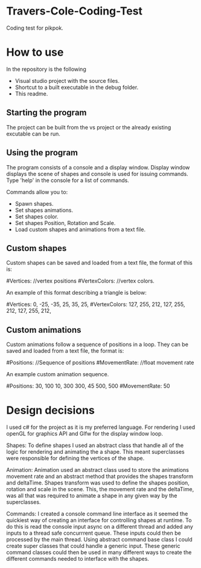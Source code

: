 # Travers-Cole-Coding-Test

Coding test for pikpok.

# How to use
In the repository is the following

- Visual studio project with the source files.
- Shortcut to a built executable in the debug folder.
- This readme.

## Starting the program
The project can be built from the vs project or the already existing excutable can be run.

## Using the program

The program consists of a console and a display window. Display window displays the scene of shapes and console is used for issuing commands.
Type 'help' in the console for a list of commands.

Commands allow you to:
- Spawn shapes.
- Set shapes animations.
- Set shapes color.
- Set shapes Position, Rotation and Scale.
- Load custom shapes and animations from a text file.

## Custom shapes

Custom shapes can be saved and loaded from a text file, the format of this is:

#Vertices:
//vertex positions
#VertexColors:
//vertex colors.

An example of this format describing a triangle is below:

#Vertices:
0, -25, 
-35, 25, 
35, 25, 
#VertexColors:
127, 255, 212, 
127, 255, 212, 
127, 255, 212, 

## Custom animations

Custom animations follow a sequence of positions in a loop.
They can be saved and loaded from a text file, the format is:

#Positions:
//Sequence of positions
#MovementRate:
//float movement rate

An example custom animation sequence.

#Positions:
30, 100
10, 300
300, 45
500, 500
#MovementRate:
50

# Design decisions

I used c# for the project as it is my preferred language.
For rendering I used openGL for graphics API and Glfw for the display window loop.

Shapes:
To define shapes I used an abstract class that handle all of the logic for rendering and animating the a shape. 
This meant superclasses were responsible for defining the vertices of the shape.

Animation:
Animation used an abstract class used to store the animations movement rate and an abstract method that provides the shapes transform and deltaTime.
Shapes transform was used to define the shapes position, rotation and scale in the scene. This, the movement rate and the deltaTime, 
was all that was required to animate a shape in any given way by the superclasses.

Commands:
I created a console command line interface as it seemed the quickiest way of creating an interface for controlling shapes at runtime.
To do this is read the console input async on a different thread and added any inputs to a thread safe concurrrent queue.
These inputs could then be processed by the main thread. 
Using abstract command base class I could create super classes that could handle a generic input. These generic command classes could then be used in many different ways
to create the different commands needed to interface with the shapes.



